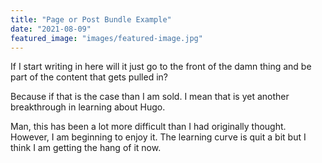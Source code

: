 ```yaml
---
title: "Page or Post Bundle Example"
date: "2021-08-09"
featured_image: "images/featured-image.jpg"
---
```


If I start writing in here will it just go to the front of the damn thing and be part of the content that gets pulled in?

Because if that is the case than I am sold. I mean that is yet another breakthrough in learning about Hugo.

Man, this has been a lot more difficult than I had originally thought. However, I am beginning to enjoy it. The learning curve is quit a bit but I think I am getting the hang of it now. 


